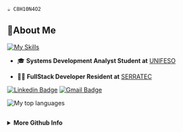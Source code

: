 ~~~java
☕ C8H10N4O2
~~~
## 🪪About Me
[![My Skills](https://skillicons.dev/icons?i=java,postgres,python,react,html,css,js)](#)

 * 🎓 **Systems Development Analyst Student at** [UNIFESO](https://www.unifeso.edu.br/)

<p>
</p>

 * 👨‍💻 **FullStack Developer Resident at** [SERRATEC](https://serratec.org/)

<p>
</p>

[![Linkedin Badge](https://img.shields.io/badge/-LinkedIn-6633cc?style=flat-square&logo=Linkedin&logoColor=white&link=https://www.linkedin.com/in/lucas-c-071903265/)](https://www.linkedin.com/in/lucas-c-071903265/)
[![Gmail Badge](https://img.shields.io/badge/-contact@lucauxs-6633cc?style=flat-square&logo=Gmail&logoColor=white&link=mailto:lucasgcocos@gmail.com.com)](mailto:lucasgcocos@gmail.com)

<div>
  <img src="https://github-readme-stats.vercel.app/api/top-langs?username=lucauxs&layout=compact&theme=radical" alt="My top languages" />
</div>

##

<details>
 <summary><b>More Github Info</b></summary>
    <div align="center">
     <img src="https://gh-readme-profile.vercel.app/api?username=lucauxs&theme=neon-dark&border_width=0&border_radius=15&hide_border=true" alt="My github stats">
    </div>
</details>
